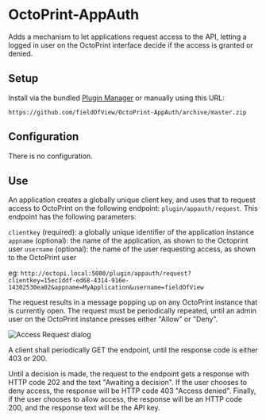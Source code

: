# OctoPrint-AppAuth

Adds a mechanism to let applications request access to the API, letting a logged in user on the OctoPrint
interface decide if the access is granted or denied.

## Setup

Install via the bundled [Plugin Manager](https://github.com/foosel/OctoPrint/wiki/Plugin:-Plugin-Manager)
or manually using this URL:

    https://github.com/fieldOfView/OctoPrint-AppAuth/archive/master.zip

## Configuration

There is no configuration.

## Use

An application creates a globally unique client key, and uses that to request access to OctoPrint on the
following endpoint: ```plugin/appauth/request```. This endpoint has the following parameters:

```clientkey``` (required): a globally unique identifier of the application instance
```appname``` (optional): the name of the application, as shown to the Octoprint user
```username``` (optional): the name of the user requesting access, as shown to the OctoPrint user

eg:
```http://octopi.local:5000/plugin/appauth/request?clientkey=15ec1ddf-ed68-4314-916e-14302530ea02&appname=MyApplication&username=fieldOfView```

The request results in a message popping up on any OctoPrint instance that is currently open. The request 
must be periodically repeated, until an admin user on the OctoPrint instance presses either "Allow" or 
"Deny".

![Access Request dialog](https://github.com/fieldOfView/OctoPrint-AppAuth/blob/master/screenshots/auth_request.png)

A client shall periodically GET the endpoint, until the response code is either 403 or 200.

Until a decision is made, the request to the endpoint gets a response with HTTP code 202 and the text
"Awaiting a decision". If the user chooses to deny access, the response will be HTTP code 403 "Access 
denied". Finally, if the user chooses to allow access, the response will be an HTTP code 200, and the
response text will be the API key.